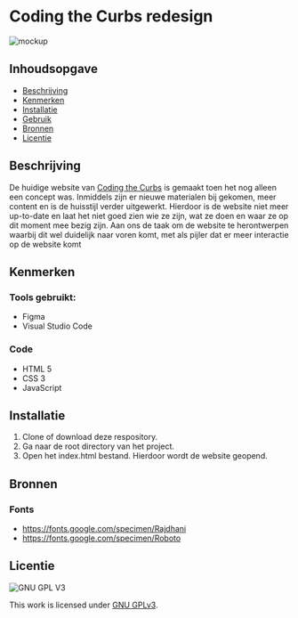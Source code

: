 # Coding the Curbs redesign
![mockup](https://user-images.githubusercontent.com/90189679/151718545-315bb5a2-7886-4274-b7e2-9b92a6c5100f.png)

## Inhoudsopgave

  * [Beschrijving](#beschrijving)
  * [Kenmerken](#kenmerken)
  * [Installatie](#installatie)
  * [Gebruik](#gebruik)
  * [Bronnen](#bronnen)
  * [Licentie](#licentie)

## Beschrijving
De huidige website van [Coding the Curbs](https://www.codingthecurbs.com/) is gemaakt toen het nog alleen een concept was. Inmiddels zijn er nieuwe materialen bij gekomen, meer content en is de huisstijl verder uitgewerkt. Hierdoor is de website niet meer up-to-date en laat het niet goed zien wie ze zijn, wat ze doen en waar ze op dit moment mee bezig zijn. Aan ons de taak om de website te herontwerpen waarbij dit wel duidelijk naar voren komt, met als pijler dat er meer interactie op de website komt

## Kenmerken

### Tools gebruikt:
* Figma
* Visual Studio Code

### Code
* HTML 5
* CSS 3
* JavaScript

## Installatie
1. Clone of download deze respository.
2. Ga naar de root directory van het project.
3. Open het index.html bestand. Hierdoor wordt de website geopend.

## Bronnen

### Fonts
* https://fonts.google.com/specimen/Rajdhani
* https://fonts.google.com/specimen/Roboto

## Licentie

![GNU GPL V3](https://www.gnu.org/graphics/gplv3-127x51.png)

This work is licensed under [GNU GPLv3](./LICENSE).
